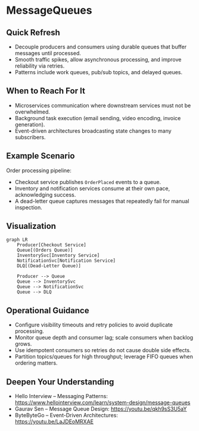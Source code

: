 # MessageQueues

## Quick Refresh
- Decouple producers and consumers using durable queues that buffer messages until processed.
- Smooth traffic spikes, allow asynchronous processing, and improve reliability via retries.
- Patterns include work queues, pub/sub topics, and delayed queues.

## When to Reach For It
- Microservices communication where downstream services must not be overwhelmed.
- Background task execution (email sending, video encoding, invoice generation).
- Event-driven architectures broadcasting state changes to many subscribers.

## Example Scenario
Order processing pipeline:
- Checkout service publishes `OrderPlaced` events to a queue.
- Inventory and notification services consume at their own pace, acknowledging success.
- A dead-letter queue captures messages that repeatedly fail for manual inspection.

## Visualization
```mermaid
graph LR
    Producer[Checkout Service]
    Queue[(Orders Queue)]
    InventorySvc[Inventory Service]
    NotificationSvc[Notification Service]
    DLQ[(Dead-Letter Queue)]

    Producer --> Queue
    Queue --> InventorySvc
    Queue --> NotificationSvc
    Queue --> DLQ
```

## Operational Guidance
- Configure visibility timeouts and retry policies to avoid duplicate processing.
- Monitor queue depth and consumer lag; scale consumers when backlog grows.
- Use idempotent consumers so retries do not cause double side effects.
- Partition topics/queues for high throughput; leverage FIFO queues when ordering matters.

## Deepen Your Understanding
- Hello Interview – Messaging Patterns: https://www.hellointerview.com/learn/system-design/message-queues
- Gaurav Sen – Message Queue Design: https://youtu.be/qkh9sS3U5aY
- ByteByteGo – Event-Driven Architectures: https://youtu.be/LaJDEoMRXAE
